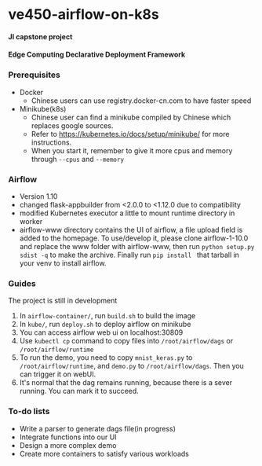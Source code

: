 # ve450-airflow-on-k8s
#### JI capstone project
#### Edge Computing Declarative Deployment Framework

### Prerequisites
* Docker
    * Chinese users can use registry.docker-cn.com to have faster speed
* Minikube(k8s)
    * Chinese user can find a minikube compiled by Chinese which replaces google sources.
    * Refer to https://kubernetes.io/docs/setup/minikube/ for more instructions.
    * When you start it, remember to give it more cpus and memory through `--cpus` and `--memory`

### Airflow
* Version 1.10
* changed flask-appbuilder from <2.0.0 to <1.12.0 due to compatibility
* modified Kubernetes executor a little to mount runtime directory in worker
* airflow-www directory contains the UI of airflow, a file upload field is added to the homepage. To use/develop it, please clone airflow-1-10.0 and replace the www folder with airflow-www, then run `python setup.py sdist -q` to make the archive. Finally run `pip install ` that tarball in your venv to install airflow.

### Guides
The project is still in development
1. In `airflow-container/`, run `build.sh` to build the image
2. In `kube/`, run `deploy.sh` to deploy airflow on minikube
3. You can access airflow web ui on localhost:30809
4. Use `kubectl cp` command to copy files into `/root/airflow/dags` or `/root/airflow/runtime`
5. To run the demo, you need to copy `mnist_keras.py` to `/root/airflow/runtime`, and `demo.py` to `/root/airflow/dags`. Then you can trigger it on webUI.
6. It's normal that the dag remains running, because there is a sever running. You can mark it to succeed.

### To-do lists
* Write a parser to generate dags file(in progress)
* Integrate functions into our UI
* Design a more complex demo
* Create more containers to satisfy various workloads
